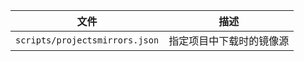 | 文件                           | 描述                     |
| ------------------------------ | ------------------------ |
| `scripts/projectsmirrors.json` | 指定项目中下载时的镜像源 |


